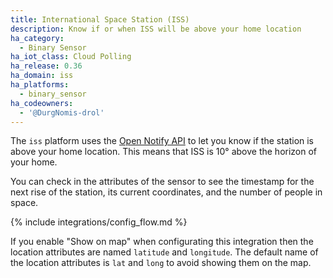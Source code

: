 ```yaml
---
title: International Space Station (ISS)
description: Know if or when ISS will be above your home location
ha_category:
  - Binary Sensor
ha_iot_class: Cloud Polling
ha_release: 0.36
ha_domain: iss
ha_platforms:
  - binary_sensor
ha_codeowners:
  - '@DurgNomis-drol'
---
```


The `iss` platform uses the
[Open Notify API](http://open-notify.org/Open-Notify-API/ISS-Location-Now/)
to let you know if the station is above your home location.
This means that ISS is 10° above the horizon of your home.

You can check in the attributes of the sensor to see the timestamp for the next
rise of the station, its current coordinates, and the number of people in space.

{% include integrations/config_flow.md %}

<div class='note warning'>

If you enable "Show on map" when configurating this integration then the location attributes 
are named `latitude` and `longitude`. The default name of the location attributes is
`lat` and `long` to avoid showing them on the map.

</div>

